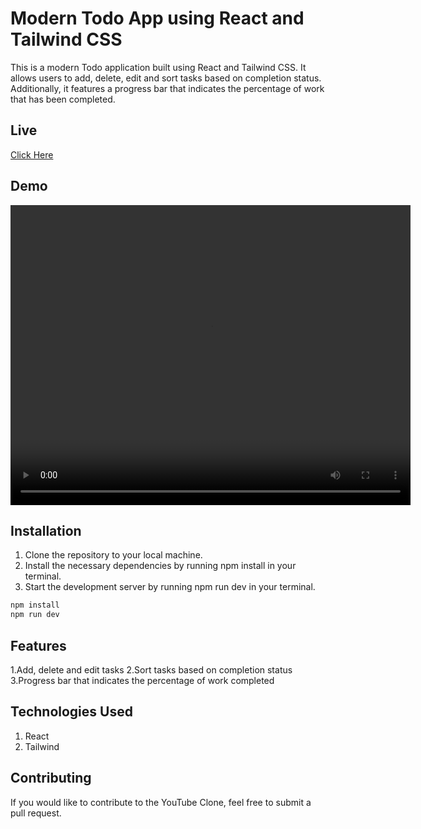 # Modern Todo App using React and Tailwind CSS

This is a modern Todo application built using React and Tailwind CSS. It allows users to add, delete, edit and sort tasks based on completion status.
Additionally, it features a progress bar that indicates the percentage of work that has been completed.
## Live 
[Click Here](https://modern-todo-app.vercel.app/)

## Demo
<video width="640" height="480" controls>
    <source src="https://user-images.githubusercontent.com/114643903/237033475-e53b3f25-15a9-4b6d-a3ad-825107a839e6.mp4" type="video/mp4">
</video>


 
## Installation

1. Clone the repository to your local machine.
2. Install the necessary dependencies by running npm install in your 
   terminal.
3. Start the development server by running npm run dev in your 
   terminal.

```bash
npm install
npm run dev
```

## Features

1.Add, delete and edit tasks
2.Sort tasks based on completion status
3.Progress bar that indicates the percentage of work completed

## Technologies Used
1. React
2. Tailwind


## Contributing
If you would like to contribute to the YouTube Clone, feel free to submit a pull request. 
